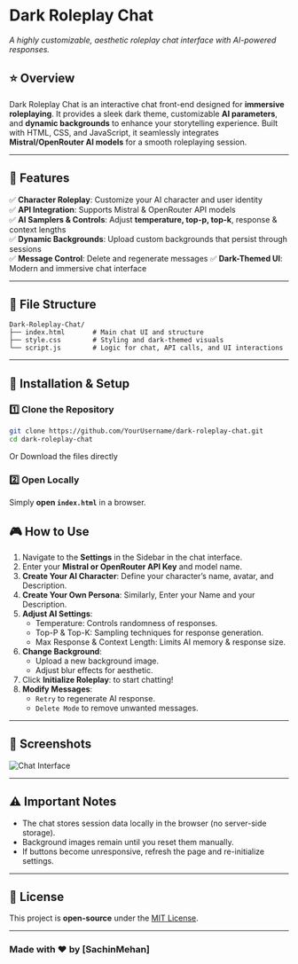 # Dark Roleplay Chat

_A highly customizable, aesthetic roleplay chat interface with AI-powered responses._

## ⭐ Overview
Dark Roleplay Chat is an interactive chat front-end designed for **immersive roleplaying**. It provides a sleek dark theme, customizable **AI parameters**, and **dynamic backgrounds** to enhance your storytelling experience. Built with HTML, CSS, and JavaScript, it seamlessly integrates **Mistral/OpenRouter AI models** for a smooth roleplaying session.

---

## 🚀 Features

✅ **Character Roleplay**: Customize your AI character and user identity  
✅ **API Integration**: Supports Mistral & OpenRouter API models  
✅ **AI Samplers & Controls**: Adjust **temperature, top-p, top-k**, response & context lengths  
✅ **Dynamic Backgrounds**: Upload custom backgrounds that persist through sessions  
✅ **Message Control**: Delete and regenerate messages 
✅ **Dark-Themed UI**: Modern and immersive chat interface  

---

## 📁 File Structure

```
Dark-Roleplay-Chat/
├── index.html       # Main chat UI and structure
├── style.css        # Styling and dark-themed visuals
└── script.js        # Logic for chat, API calls, and UI interactions
```

---

## 🔧 Installation & Setup

### 1️⃣ Clone the Repository
```sh
git clone https://github.com/YourUsername/dark-roleplay-chat.git
cd dark-roleplay-chat
```
Or Download the files directly

### 2️⃣ Open Locally
Simply **open `index.html`** in a browser.

## 🎮 How to Use
1. Navigate to the **Settings** in the Sidebar in the chat interface.
2. Enter your **Mistral or OpenRouter API Key** and model name.
3. **Create Your AI Character**: Define your character’s name, avatar, and Description.
4. **Create Your Own Persona**: Similarly, Enter your Name and your Description.
3. **Adjust AI Settings**:
   - Temperature: Controls randomness of responses.
   - Top-P & Top-K: Sampling techniques for response generation.
   - Max Response & Context Length: Limits AI memory & response size.
4. **Change Background**:
   - Upload a new background image.
   - Adjust blur effects for aesthetic.
5. Click **Initialize Roleplay**: to start chatting!
6. **Modify Messages**:
   - `Retry` to regenerate AI response.
   - `Delete Mode` to remove unwanted messages.

---

## 📸 Screenshots

![Chat Interface](https://i.imghippo.com/files/qUBH9809YNI.png)

---

## ⚠️ Important Notes

- The chat stores session data locally in the browser (no server-side storage).
- Background images remain until you reset them manually.
- If buttons become unresponsive, refresh the page and re-initialize settings.

---

## 📜 License
This project is **open-source** under the [MIT License](LICENSE).

---

### Made with ❤️ by [SachinMehan]
